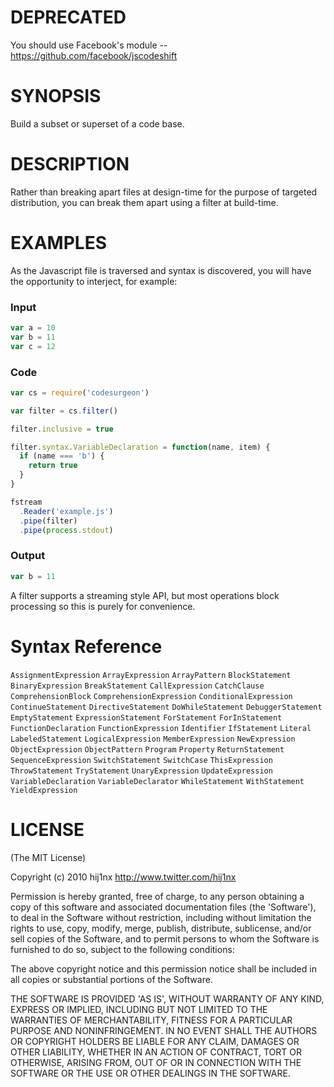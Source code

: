 # DEPRECATED

You should use Facebook's module -- https://github.com/facebook/jscodeshift

# SYNOPSIS
Build a subset or superset of a code base.

# DESCRIPTION
Rather than breaking apart files at design-time for the purpose of targeted
distribution, you can break them apart using a filter at build-time. 


# EXAMPLES
As the Javascript file is traversed and syntax is discovered, you will have the
opportunity to interject, for example:

### Input
```js
var a = 10
var b = 11
var c = 12
```

### Code

```js
var cs = require('codesurgeon')

var filter = cs.filter()

filter.inclusive = true

filter.syntax.VariableDeclaration = function(name, item) {
  if (name === 'b') {
    return true
  }
}

fstream
  .Reader('example.js')
  .pipe(filter)
  .pipe(process.stdout)
```

### Output
```js
var b = 11
```

A filter supports a streaming style API, but most operations block processing so
this is purely for convenience.

# Syntax Reference

`AssignmentExpression`
`ArrayExpression`
`ArrayPattern`
`BlockStatement`
`BinaryExpression`
`BreakStatement`
`CallExpression`
`CatchClause`
`ComprehensionBlock`
`ComprehensionExpression`
`ConditionalExpression`
`ContinueStatement`
`DirectiveStatement`
`DoWhileStatement`
`DebuggerStatement`
`EmptyStatement`
`ExpressionStatement`
`ForStatement`
`ForInStatement`
`FunctionDeclaration`
`FunctionExpression`
`Identifier`
`IfStatement`
`Literal`
`LabeledStatement`
`LogicalExpression`
`MemberExpression`
`NewExpression`
`ObjectExpression`
`ObjectPattern`
`Program`
`Property`
`ReturnStatement`
`SequenceExpression`
`SwitchStatement`
`SwitchCase`
`ThisExpression`
`ThrowStatement`
`TryStatement`
`UnaryExpression`
`UpdateExpression`
`VariableDeclaration`
`VariableDeclarator`
`WhileStatement`
`WithStatement`
`YieldExpression`

# LICENSE
(The MIT License)

Copyright (c) 2010 hij1nx <http://www.twitter.com/hij1nx>

Permission is hereby granted, free of charge, to any person obtaining a copy of this software and associated documentation files (the 'Software'), to deal in the Software without restriction, including without limitation the rights to use, copy, modify, merge, publish, distribute, sublicense, and/or sell copies of the Software, and to permit persons to whom the Software is furnished to do so, subject to the following conditions:

The above copyright notice and this permission notice shall be included in all copies or substantial portions of the Software.

THE SOFTWARE IS PROVIDED 'AS IS', WITHOUT WARRANTY OF ANY KIND, EXPRESS OR IMPLIED, INCLUDING BUT NOT LIMITED TO THE WARRANTIES OF MERCHANTABILITY, FITNESS FOR A PARTICULAR PURPOSE AND NONINFRINGEMENT. IN NO EVENT SHALL THE AUTHORS OR COPYRIGHT HOLDERS BE LIABLE FOR ANY CLAIM, DAMAGES OR OTHER LIABILITY, WHETHER IN AN ACTION OF CONTRACT, TORT OR OTHERWISE, ARISING FROM, OUT OF OR IN CONNECTION WITH THE SOFTWARE OR THE USE OR OTHER DEALINGS IN THE SOFTWARE.
